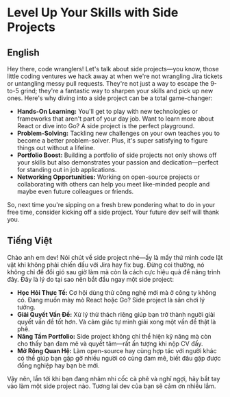 # Level Up Your Skills with Side Projects

## English

Hey there, code wranglers! Let's talk about side projects—you know, those little coding ventures we hack away at when we're not wrangling Jira tickets or untangling messy pull requests. They're not just a way to escape the 9-to-5 grind; they're a fantastic way to sharpen your skills and pick up new ones. Here's why diving into a side project can be a total game-changer:

- **Hands-On Learning:** You'll get to play with new technologies or frameworks that aren't part of your day job. Want to learn more about React or dive into Go? A side project is the perfect playground.
- **Problem-Solving:** Tackling new challenges on your own teaches you to become a better problem-solver. Plus, it's super satisfying to figure things out without a lifeline.
- **Portfolio Boost:** Building a portfolio of side projects not only shows off your skills but also demonstrates your passion and dedication—perfect for standing out in job applications.
- **Networking Opportunities:** Working on open-source projects or collaborating with others can help you meet like-minded people and maybe even future colleagues or friends.

So, next time you're sipping on a fresh brew pondering what to do in your free time, consider kicking off a side project. Your future dev self will thank you.

## Tiếng Việt

Chào anh em dev! Nói chút về side project nhé—ấy là mấy thứ mình code lặt vặt khi không phải chiến đấu với Jira hay fix bug. Đừng coi thường, nó không chỉ để đổi gió sau giờ làm mà còn là cách cực hiệu quả để nâng trình đây. Đây là lý do tại sao nên bắt đầu ngay một side project:

- **Học Hỏi Thực Tế:** Cơ hội dùng thử công nghệ mới mà ở công ty không có. Đang muốn mày mò React hoặc Go? Side project là sân chơi lý tưởng.
- **Giải Quyết Vấn Đề:** Xử lý thử thách riêng giúp bạn trở thành người giải quyết vấn đề tốt hơn. Và cảm giác tự mình giải xong một vấn đề thật là phê.
- **Nâng Tầm Portfolio:** Side project không chỉ thể hiện kỹ năng mà còn cho thấy bạn đam mê và quyết tâm—rất ấn tượng khi nộp CV đấy.
- **Mở Rộng Quan Hệ:** Làm open-source hay cùng hợp tác với người khác có thể giúp bạn gặp gỡ nhiều người có cùng đam mê, biết đâu gặp được đồng nghiệp hay bạn bè mới.

Vậy nên, lần tới khi bạn đang nhâm nhi cốc cà phê và nghĩ ngợi, hãy bắt tay vào làm một side project nào. Tương lai dev của bạn sẽ cảm ơn nhiều lắm.